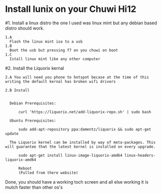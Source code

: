 # Install lunix on your Chuwi Hi12


#1.
    Install a linux distro the one I used was linux mint but any debian based distro should work.
    
    1.A
      Flash the linux mint iso to a usb
    1.B
      Boot the usb but pressing f7 on you chuwi on boot
    1.C
      Istall linux mint like any other computer
     
#2.
  Install the Liquorix kernal
 
    2.A You will need you phone to hotspot becase at the time of this writing the default kernal has broken wifi drivers
    
    2.B Install
    

      Debian Prerequisites:

          curl 'https://liquorix.net/add-liquorix-repo.sh' | sudo bash

      Ubuntu Prerequisites:

          sudo add-apt-repository ppa:damentz/liquorix && sudo apt-get update

      The Liquorix kernel can be installed by way of meta-packages. This will guarantee that the latest kernel is installed on every upgrade.

          sudo apt-get install linux-image-liquorix-amd64 linux-headers-liquorix-amd64
          
          Reboot
          (Pulled from there website)
          
 
 
 Done, you should have a working toch screen and all else working it is mutch faster than other os's

